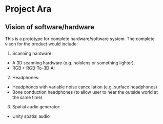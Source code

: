 # Project Ara

## Vision of software/hardware

This is a prototype for complete hardware/software system. The complete vison for the product would include:
1. Scanning hardware:
  - A 3D scanning hardware (e.g. hololens or something lighter).
  - RGB + RGB-To-3D AI
2. Headphones:
  - Headphones with variable noise cancellation (e.g. surface headphones)
  - Bone conduction headphones (to allow user to hear the outside world at the same time)
3. Spatial audio generator:
  - Unity spatial audio
